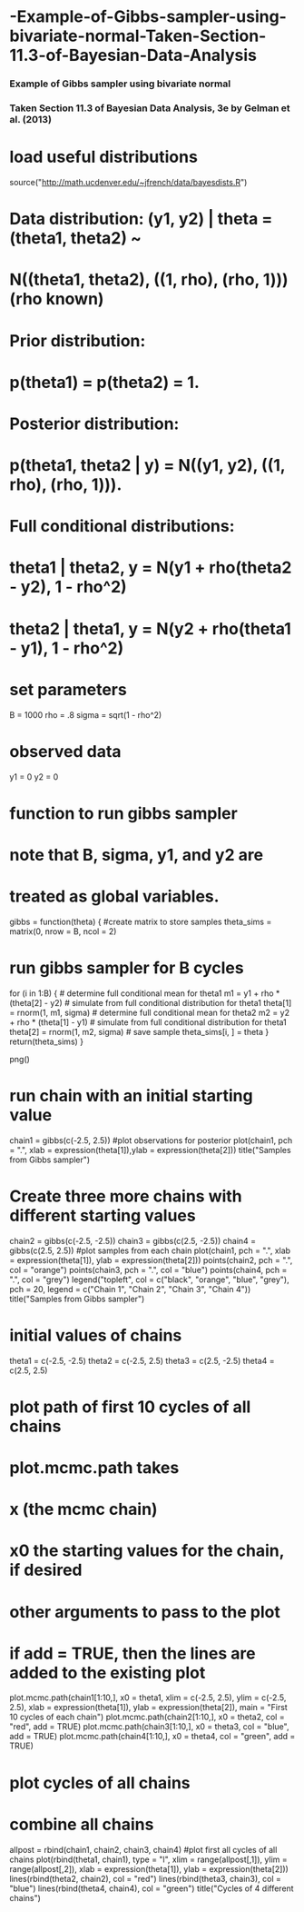 # -Example-of-Gibbs-sampler-using-bivariate-normal-Taken-Section-11.3-of-Bayesian-Data-Analysis


### Example of Gibbs sampler using bivariate normal
### Taken Section 11.3 of Bayesian Data Analysis, 3e by Gelman et al. (2013)

# load useful distributions
source("http://math.ucdenver.edu/~jfrench/data/bayesdists.R")

# Data distribution: (y1, y2) | theta = (theta1, theta2) ~
# N((theta1, theta2), ((1, rho), (rho, 1))) (rho known)
#
# Prior distribution:
# p(theta1) = p(theta2) = 1.
#
# Posterior distribution:
# p(theta1, theta2 | y) = N((y1, y2), ((1, rho), (rho, 1))).

# Full conditional distributions:
# theta1 | theta2, y = N(y1 + rho(theta2 - y2), 1 - rho^2)
# theta2 | theta1, y = N(y2 + rho(theta1 - y1), 1 - rho^2)

# set parameters
B = 1000
rho = .8
sigma = sqrt(1 - rho^2)
# observed data
y1 = 0
y2 = 0

# function to run gibbs sampler
# note that B, sigma, y1, and y2 are
# treated as global variables.
gibbs = function(theta) {
  #create matrix to store samples
  theta_sims = matrix(0, nrow = B, ncol = 2)
  # run gibbs sampler for B cycles
  for (i in 1:B) {
    # determine full conditional mean for theta1
    m1 = y1 + rho * (theta[2] - y2)
    # simulate from full conditional distribution for theta1
    theta[1] = rnorm(1, m1, sigma)
    # determine full conditional mean for theta2
    m2 = y2 + rho * (theta[1] - y1)
    # simulate from full conditional distribution for theta1
    theta[2] = rnorm(1, m2, sigma)
    # save sample
    theta_sims[i, ] = theta
  }
  return(theta_sims)
}

png()
# run chain with an initial starting value
chain1 = gibbs(c(-2.5, 2.5))
#plot observations for posterior
plot(chain1, pch = ".", xlab = expression(theta[1]),ylab = expression(theta[2]))
title("Samples from Gibbs sampler")

# Create three more chains with different starting values
chain2 = gibbs(c(-2.5, -2.5))
chain3 = gibbs(c(2.5, -2.5))
chain4 = gibbs(c(2.5, 2.5))
#plot samples from each chain
plot(chain1, pch = ".",
     xlab = expression(theta[1]), ylab = expression(theta[2]))
points(chain2, pch = ".", col = "orange")
points(chain3, pch = ".", col = "blue")
points(chain4, pch = ".", col = "grey")
legend("topleft", col = c("black", "orange", "blue", "grey"),
       pch = 20, legend = c("Chain 1", "Chain 2", "Chain 3", "Chain 4"))
title("Samples from Gibbs sampler")

# initial values of chains
theta1 = c(-2.5, -2.5)
theta2 = c(-2.5, 2.5)
theta3 = c(2.5, -2.5)
theta4 = c(2.5, 2.5)

# plot path of first 10 cycles of all chains
# plot.mcmc.path takes
# x (the mcmc chain)
# x0 the starting values for the chain, if desired
# other arguments to pass to the plot
# if add = TRUE, then the lines are added to the existing plot
plot.mcmc.path(chain1[1:10,], x0 = theta1,
               xlim = c(-2.5, 2.5), ylim = c(-2.5, 2.5),
               xlab = expression(theta[1]),
               ylab = expression(theta[2]),
               main = "First 10 cycles of each chain")
plot.mcmc.path(chain2[1:10,], x0 = theta2, col = "red",
               add = TRUE)
plot.mcmc.path(chain3[1:10,], x0 = theta3, col = "blue",
               add = TRUE)
plot.mcmc.path(chain4[1:10,], x0 = theta4, col = "green",
               add = TRUE)

# plot cycles of all chains
# combine all chains
allpost = rbind(chain1, chain2, chain3, chain4)
#plot first all cycles of all chains
plot(rbind(theta1, chain1), type = "l",
     xlim = range(allpost[,1]), ylim = range(allpost[,2]),
     xlab = expression(theta[1]), ylab = expression(theta[2]))
lines(rbind(theta2, chain2), col = "red")
lines(rbind(theta3, chain3), col = "blue")
lines(rbind(theta4, chain4), col = "green")
title("Cycles of 4 different chains")
